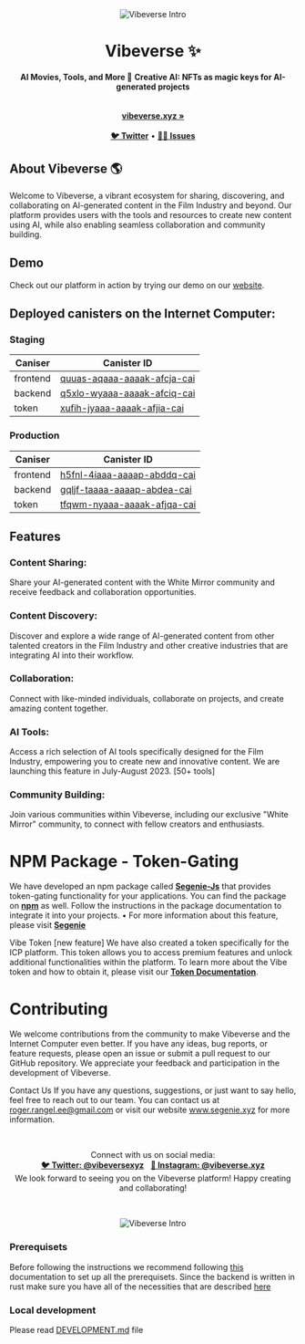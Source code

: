 <div align="center">
     <img src="https://raw.githubusercontent.com/vibeverse-team/vibeverse/main/public/images/dashboard/sofa.png" alt="Vibeverse Intro">
    <h1>Vibeverse ✨</h1>
    <strong>AI Movies, Tools, and More 🌿</strong>
    <strong>Creative AI: NFTs as magic keys for AI-generated projects</strong>
</div>
<br>
<div align="center">
  
</div>

<div align="center">
    <br>
    <a href="https://h5fnl-4iaaa-aaaap-abddq-cai.icp0.io/"><b>vibeverse.xyz »</b></a>
    <br><br>
    <a href="https://twitter.com/vibeverse.xyz"><b>🐦 Twitter</b></a>
    •
    <a href="https://github.com/roger-rangel/vibeverse/issues/new"><b>🧞‍♂️ Issues</b></a>
</div>

## About Vibeverse 🌎

Welcome to Vibeverse, a vibrant ecosystem for sharing, discovering, and collaborating on AI-generated content in the Film Industry and beyond. Our platform provides users with the tools and resources to create new content using AI, while also enabling seamless collaboration and community building.

## Demo

Check out our platform in action by trying our demo on our [website](https://vibeverse.xyz).

## Deployed canisters on the Internet Computer:

### Staging

| Caniser  | Canister ID                                                                                                    |
| -------- | -------------------------------------------------------------------------------------------------------------- |
| frontend | [quuas-aqaaa-aaaak-afcja-cai](https://quuas-aqaaa-aaaak-afcja-cai.icp0.io)                                     |
| backend  | [q5xlo-wyaaa-aaaak-afciq-cai](https://a4gq6-oaaaa-aaaab-qaa4q-cai.raw.ic0.app/?id=q5xlo-wyaaa-aaaak-afciq-cai) |
| token    | [xufih-jyaaa-aaaak-afjia-cai](https://a4gq6-oaaaa-aaaab-qaa4q-cai.raw.ic0.app/?id=xufih-jyaaa-aaaak-afjia-cai) |

### Production

| Caniser  | Canister ID                                                                                                    |
| -------- | -------------------------------------------------------------------------------------------------------------- |
| frontend | [h5fnl-4iaaa-aaaap-abddq-cai](https://h5fnl-4iaaa-aaaap-abddq-cai.icp0.io)                                     |
| backend  | [gqljf-taaaa-aaaap-abdea-cai](https://a4gq6-oaaaa-aaaab-qaa4q-cai.raw.ic0.app/?id=gqljf-taaaa-aaaap-abdea-cai) |
| token    | [tfqwm-nyaaa-aaaak-afjqa-cai](https://a4gq6-oaaaa-aaaab-qaa4q-cai.raw.ic0.app/?id=tfqwm-nyaaa-aaaak-afjqa-cai) |

## Features

### Content Sharing:

Share your AI-generated content with the White Mirror community and receive feedback and collaboration opportunities.

### Content Discovery:

Discover and explore a wide range of AI-generated content from other talented creators in the Film Industry and other creative industries that are integrating AI into their workflow.

### Collaboration:

Connect with like-minded individuals, collaborate on projects, and create amazing content together.

### AI Tools:

Access a rich selection of AI tools specifically designed for the Film Industry, empowering you to create new and innovative content. We are launching this feature in July-August 2023. [50+ tools]

### Community Building:

Join various communities within Vibeverse, including our exclusive "White Mirror" community, to connect with fellow creators and enthusiasts.

# NPM Package - Token-Gating

We have developed an npm package called <a href="https://github.com/Szegoo/Segenie-Js"><b>Segenie-Js</b></a> that provides token-gating functionality for your applications. You can find the package on <a href="https://npmjs.com/package/segenie-js"><b>npm</b></a> as well. Follow the instructions in the package documentation to integrate it into your projects.
• For more information about this feature, please visit <a href="https://github.com/roger-rangel/Segenie"><b>Segenie</b></a>

Vibe Token [new feature]
We have also created a token specifically for the ICP platform. This token allows you to access premium features and unlock additional functionalities within the platform. To learn more about the Vibe token and how to obtain it, please visit our <a href="https://github.com/roger-rangel/vibe-token#readme"><b>Token Documentation</b></a>.

# Contributing

We welcome contributions from the community to make Vibeverse and the Internet Computer even better. If you have any ideas, bug reports, or feature requests, please open an issue or submit a pull request to our GitHub repository. We appreciate your feedback and participation in the development of Vibeverse.

Contact Us
If you have any questions, suggestions, or just want to say hello, feel free to reach out to our team. You can contact us at roger.rangel.ee@gmail.com or visit our website www.segenie.xyz for more information.

&ensp;

<div align="center">
     Connect with us on social media:
     <br>
    <a href="https://twitter.com/vibeverse.xyz"><b>🐦 Twitter: @vibeversexyz</b></a>
    &nbsp;
    <a href="https://www.instagram.com/vibeverse.xyz/"><b>🎨 Instagram: @vibeverse.xyz</b></a>
     <br>
     We look forward to seeing you on the Vibeverse platform! Happy creating and collaborating!
</div>

&ensp;

<div align="center">
    <img src="https://raw.githubusercontent.com/vibeverse-team/vibeverse/main/public/images/items/item_1.png" alt="Vibeverse Intro">
</div>

### Prerequisets

Before following the instructions we recommend following [this](https://internetcomputer.org/docs/current/developer-docs/setup/deploy-locally) documentation to set up all the prerequisets. Since the backend is written in rust make sure you have all of the necessities that are described [here](https://internetcomputer.org/docs/current/developer-docs/backend/rust/rust-quickstart)

### Local development

Please read [DEVELOPMENT.md](./DEVELOPMENT.md) file
